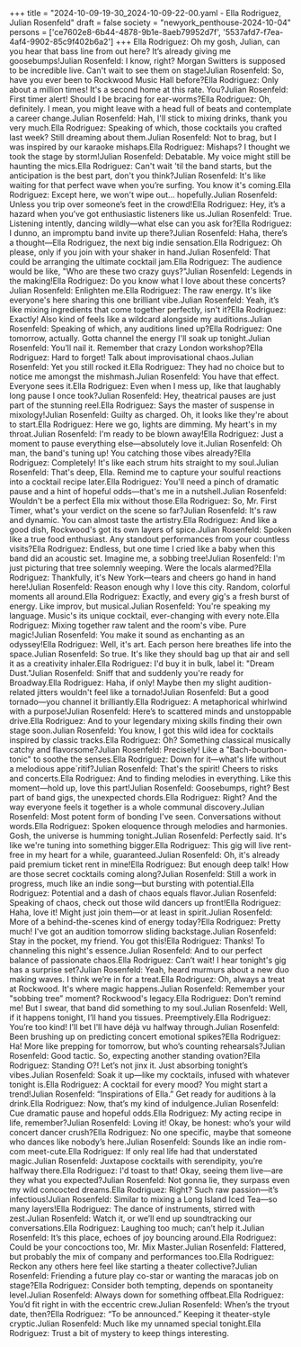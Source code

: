 +++
title = "2024-10-09-19-30_2024-10-09-22-00.yaml - Ella Rodriguez, Julian Rosenfeld"
draft = false
society = "newyork_penthouse-2024-10-04"
persons = ['ce7602e8-6b44-4878-9b1e-8aeb79952d7f', '5537afd7-f7ea-4af4-9902-85c9f402b6a2']
+++
Ella Rodriguez: Oh my gosh, Julian, can you hear that bass line from out here? It’s already giving me goosebumps!Julian Rosenfeld: I know, right? Morgan Switters is supposed to be incredible live. Can't wait to see them on stage!Julian Rosenfeld: So, have you ever been to Rockwood Music Hall before?Ella Rodriguez: Only about a million times! It's a second home at this rate. You?Julian Rosenfeld: First timer alert! Should I be bracing for ear-worms?Ella Rodriguez: Oh, definitely. I mean, you might leave with a head full of beats and contemplate a career change.Julian Rosenfeld: Hah, I'll stick to mixing drinks, thank you very much.Ella Rodriguez: Speaking of which, those cocktails you crafted last week? Still dreaming about them.Julian Rosenfeld: Not to brag, but I was inspired by our karaoke mishaps.Ella Rodriguez: Mishaps? I thought we took the stage by storm!Julian Rosenfeld: Debatable. My voice might still be haunting the mics.Ella Rodriguez: Can't wait 'til the band starts, but the anticipation is the best part, don't you think?Julian Rosenfeld: It's like waiting for that perfect wave when you’re surfing. You know it's coming.Ella Rodriguez: Except here, we won't wipe out... hopefully.Julian Rosenfeld: Unless you trip over someone’s feet in the crowd!Ella Rodriguez: Hey, it’s a hazard when you’ve got enthusiastic listeners like us.Julian Rosenfeld: True. Listening intently, dancing wildly—what else can you ask for?Ella Rodriguez: I dunno, an impromptu band invite up there?Julian Rosenfeld: Haha, there’s a thought—Ella Rodriguez, the next big indie sensation.Ella Rodriguez: Oh please, only if you join with your shaker in hand.Julian Rosenfeld: That could be arranging the ultimate cocktail jam.Ella Rodriguez: The audience would be like, "Who are these two crazy guys?"Julian Rosenfeld: Legends in the making!Ella Rodriguez: Do you know what I love about these concerts?Julian Rosenfeld: Enlighten me.Ella Rodriguez: The raw energy. It's like everyone's here sharing this one brilliant vibe.Julian Rosenfeld: Yeah, it’s like mixing ingredients that come together perfectly, isn't it?Ella Rodriguez: Exactly! Also kind of feels like a wildcard alongside my auditions.Julian Rosenfeld: Speaking of which, any auditions lined up?Ella Rodriguez: One tomorrow, actually. Gotta channel the energy I'll soak up tonight.Julian Rosenfeld: You’ll nail it. Remember that crazy London workshop?Ella Rodriguez: Hard to forget! Talk about improvisational chaos.Julian Rosenfeld: Yet you still rocked it.Ella Rodriguez: They had no choice but to notice me amongst the mishmash.Julian Rosenfeld: You have that effect. Everyone sees it.Ella Rodriguez: Even when I mess up, like that laughably long pause I once took?Julian Rosenfeld: Hey, theatrical pauses are just part of the stunning reel.Ella Rodriguez: Says the master of suspense in mixology!Julian Rosenfeld: Guilty as charged. Oh, it looks like they're about to start.Ella Rodriguez: Here we go, lights are dimming. My heart's in my throat.Julian Rosenfeld: I'm ready to be blown away!Ella Rodriguez: Just a moment to pause everything else—absolutely love it.Julian Rosenfeld: Oh man, the band's tuning up! You catching those vibes already?Ella Rodriguez: Completely! It's like each strum hits straight to my soul.Julian Rosenfeld: That's deep, Ella. Remind me to capture your soulful reactions into a cocktail recipe later.Ella Rodriguez: You'll need a pinch of dramatic pause and a hint of hopeful odds—that's me in a nutshell.Julian Rosenfeld: Wouldn't be a perfect Ella mix without those.Ella Rodriguez: So, Mr. First Timer, what's your verdict on the scene so far?Julian Rosenfeld: It's raw and dynamic. You can almost taste the artistry.Ella Rodriguez: And like a good dish, Rockwood's got its own layers of spice.Julian Rosenfeld: Spoken like a true food enthusiast. Any standout performances from your countless visits?Ella Rodriguez: Endless, but one time I cried like a baby when this band did an acoustic set. Imagine me, a sobbing tree!Julian Rosenfeld: I'm just picturing that tree solemnly weeping. Were the locals alarmed?Ella Rodriguez: Thankfully, it's New York—tears and cheers go hand in hand here!Julian Rosenfeld: Reason enough why I love this city. Random, colorful moments all around.Ella Rodriguez: Exactly, and every gig's a fresh burst of energy. Like improv, but musical.Julian Rosenfeld: You're speaking my language. Music's its unique cocktail, ever-changing with every note.Ella Rodriguez: Mixing together raw talent and the room's vibe. Pure magic!Julian Rosenfeld: You make it sound as enchanting as an odyssey!Ella Rodriguez: Well, it's art. Each person here breathes life into the space.Julian Rosenfeld: So true. It's like they should bag up that air and sell it as a creativity inhaler.Ella Rodriguez: I'd buy it in bulk, label it: "Dream Dust."Julian Rosenfeld: Sniff that and suddenly you're ready for Broadway.Ella Rodriguez: Haha, if only! Maybe then my slight audition-related jitters wouldn't feel like a tornado!Julian Rosenfeld: But a good tornado—you channel it brilliantly.Ella Rodriguez: A metaphorical whirlwind with a purpose!Julian Rosenfeld: Here’s to scattered minds and unstoppable drive.Ella Rodriguez: And to your legendary mixing skills finding their own stage soon.Julian Rosenfeld: You know, I got this wild idea for cocktails inspired by classic tracks.Ella Rodriguez: Oh? Something classical musically catchy and flavorsome?Julian Rosenfeld: Precisely! Like a "Bach-bourbon-tonic" to soothe the senses.Ella Rodriguez: Down for it—what's life without a melodious appe`ritif?Julian Rosenfeld: That's the spirit! Cheers to risks and concerts.Ella Rodriguez: And to finding melodies in everything. Like this moment—hold up, love this part!Julian Rosenfeld: Goosebumps, right? Best part of band gigs, the unexpected chords.Ella Rodriguez: Right? And the way everyone feels it together is a whole communal discovery.Julian Rosenfeld: Most potent form of bonding I've seen. Conversations without words.Ella Rodriguez: Spoken eloquence through melodies and harmonies. Gosh, the universe is humming tonight.Julian Rosenfeld: Perfectly said. It's like we're tuning into something bigger.Ella Rodriguez: This gig will live rent-free in my heart for a while, guaranteed.Julian Rosenfeld: Oh, it's already paid premium ticket rent in mine!Ella Rodriguez: But enough deep talk! How are those secret cocktails coming along?Julian Rosenfeld: Still a work in progress, much like an indie song—but bursting with potential.Ella Rodriguez: Potential and a dash of chaos equals flavor.Julian Rosenfeld: Speaking of chaos, check out those wild dancers up front!Ella Rodriguez: Haha, love it! Might just join them—or at least in spirit.Julian Rosenfeld: More of a behind-the-scenes kind of energy today?Ella Rodriguez: Pretty much! I've got an audition tomorrow sliding backstage.Julian Rosenfeld: Stay in the pocket, my friend. You got this!Ella Rodriguez: Thanks! To channeling this night's essence.Julian Rosenfeld: And to our perfect balance of passionate chaos.Ella Rodriguez: Can’t wait! I hear tonight's gig has a surprise set?Julian Rosenfeld: Yeah, heard murmurs about a new duo making waves. I think we’re in for a treat.Ella Rodriguez: Oh, always a treat at Rockwood. It's where magic happens.Julian Rosenfeld: Remember your "sobbing tree" moment? Rockwood's legacy.Ella Rodriguez: Don’t remind me! But I swear, that band did something to my soul.Julian Rosenfeld: Well, if it happens tonight, I’ll hand you tissues. Preemptively.Ella Rodriguez: You’re too kind! I’ll bet I’ll have déjà vu halfway through.Julian Rosenfeld: Been brushing up on predicting concert emotional spikes?Ella Rodriguez: Ha! More like prepping for tomorrow, but who’s counting rehearsals?Julian Rosenfeld: Good tactic. So, expecting another standing ovation?Ella Rodriguez: Standing O?! Let’s not jinx it. Just absorbing tonight’s vibes.Julian Rosenfeld: Soak it up—like my cocktails, infused with whatever tonight is.Ella Rodriguez: A cocktail for every mood? You might start a trend!Julian Rosenfeld: “Inspirations of Ella.” Get ready for auditions à la drink.Ella Rodriguez: Now, that’s my kind of indulgence.Julian Rosenfeld: Cue dramatic pause and hopeful odds.Ella Rodriguez: My acting recipe in life, remember?Julian Rosenfeld: Loving it! Okay, be honest: who’s your wild concert dancer crush?Ella Rodriguez: No one specific, maybe that someone who dances like nobody’s here.Julian Rosenfeld: Sounds like an indie rom-com meet-cute.Ella Rodriguez: If only real life had that understated magic.Julian Rosenfeld: Juxtapose cocktails with serendipity, you’re halfway there.Ella Rodriguez: I'd toast to that! Okay, seeing them live—are they what you expected?Julian Rosenfeld: Not gonna lie, they surpass even my wild concocted dreams.Ella Rodriguez: Right? Such raw passion—it’s infectious!Julian Rosenfeld: Similar to mixing a Long Island Iced Tea—so many layers!Ella Rodriguez: The dance of instruments, stirred with zest.Julian Rosenfeld: Watch it, or we’ll end up soundtracking our conversations.Ella Rodriguez: Laughing too much; can’t help it.Julian Rosenfeld: It’s this place, echoes of joy bouncing around.Ella Rodriguez: Could be your concoctions too, Mr. Mix Master.Julian Rosenfeld: Flattered, but probably the mix of company and performances too.Ella Rodriguez: Reckon any others here feel like starting a theater collective?Julian Rosenfeld: Friending a future play co-star or wanting the maracas job on stage?Ella Rodriguez: Consider both tempting, depends on spontaneity level.Julian Rosenfeld: Always down for something offbeat.Ella Rodriguez: You’d fit right in with the eccentric crew.Julian Rosenfeld: When’s the tryout date, then?Ella Rodriguez: “To be announced.” Keeping it theater-style cryptic.Julian Rosenfeld: Much like my unnamed special tonight.Ella Rodriguez: Trust a bit of mystery to keep things interesting.